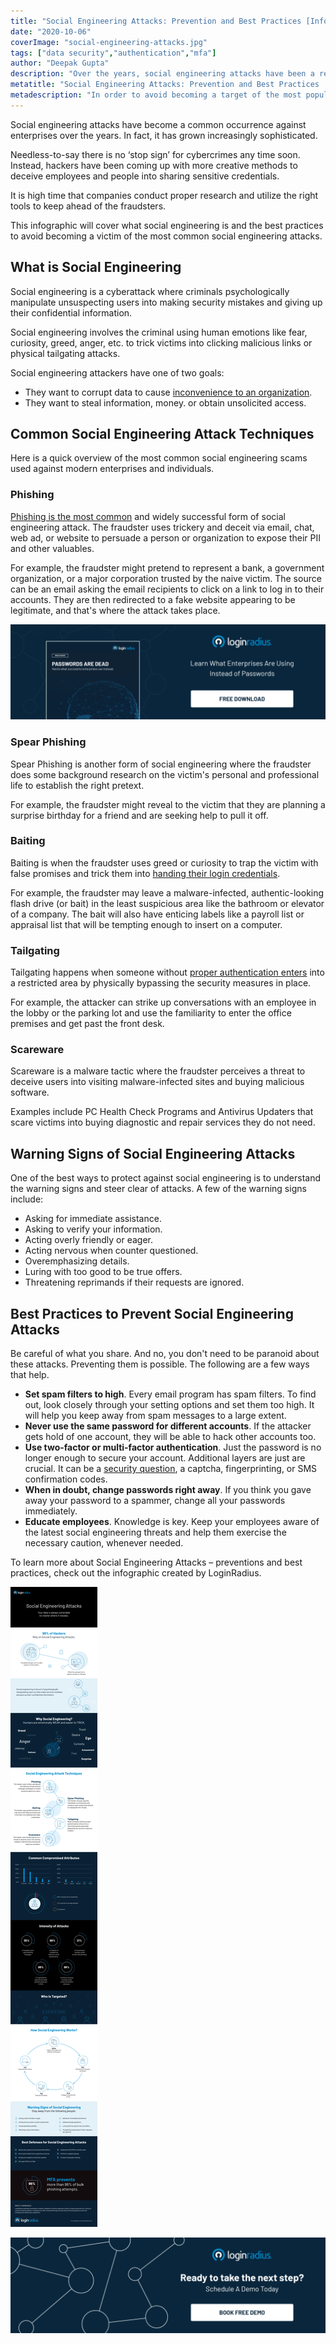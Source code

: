 ```yaml
---
title: "Social Engineering Attacks: Prevention and Best Practices [Infographic]"
date: "2020-10-06"
coverImage: "social-engineering-attacks.jpg"
tags: ["data security","authentication","mfa"]
author: "Deepak Gupta"
description: "Over the years, social engineering attacks have been a regular phenomenon against companies. It has actually become more and more sophisticated. It is high time for businesses to perform careful research and use the right instruments to remain ahead of fraudsters."
metatitle: "Social Engineering Attacks: Prevention and Best Practices | LoginRadius"
metadescription: "In order to avoid becoming a target of the most popular social engineering attacks, this infographic will cover what social engineering is and the best practices."
---
```


Social engineering attacks have become a common occurrence against enterprises over the years. In fact, it has grown increasingly sophisticated. 

Needless-to-say there is no ‘stop sign’ for cybercrimes any time soon. Instead, hackers have been coming up with more creative methods to deceive employees and people into sharing sensitive credentials.

It is high time that companies conduct proper research and utilize the right tools to keep ahead of the fraudsters.

This infographic will cover what social engineering is and the best practices to avoid becoming a victim of the most common social engineering attacks.

## What is Social Engineering 

Social engineering is a cyberattack where criminals psychologically manipulate unsuspecting users into making security mistakes and giving up their confidential information. 

Social engineering involves the criminal using human emotions like fear, curiosity, greed, anger, etc. to trick victims into clicking malicious links or physical tailgating attacks. 

Social engineering attackers have one of two goals: 

- They want to corrupt data to cause [inconvenience to an organization](https://www.loginradius.com/blog/2020/05/cyber-threats-business-risk-covid-19/).
- They want to steal information, money. or obtain unsolicited access. 

## Common Social Engineering Attack Techniques

Here is a quick overview of the most common social engineering scams used against modern enterprises and individuals.

### Phishing

[Phishing is the most common](https://www.loginradius.com/blog/2018/02/phishing-for-identity/) and widely successful form of social engineering attack. The fraudster uses trickery and deceit via email, chat, web ad, or website to persuade a person or organization to expose their PII and other valuables. 

For example, the fraudster might pretend to represent a bank, a government organization, or a major corporation trusted by the naive victim. The source can be an email asking the email recipients to click on a link to log in to their accounts. They are then redirected to a fake website appearing to be legitimate, and that's where the attack takes place.

[![passwords are dead whitepaper](SET-1.png)](https://www.loginradius.com/resource/passwords-are-dead/)

### Spear Phishing

Spear Phishing is another form of social engineering where the fraudster does some background research on the victim's personal and professional life to establish the right pretext.

For example, the fraudster might reveal to the victim that they are planning a surprise birthday for a friend and are seeking help to pull it off.

### Baiting

Baiting is when the fraudster uses greed or curiosity to trap the victim with false promises and trick them into [handing their login credentials](https://www.loginradius.com/blog/2019/09/prevent-credential-stuffing-attacks/).

For example, the fraudster may leave a malware-infected, authentic-looking flash drive (or bait) in the least suspicious area like the bathroom or elevator of a company. The bait will also have enticing labels like a payroll list or appraisal list that will be tempting enough to insert on a computer. 

### Tailgating

Tailgating happens when someone without [proper authentication enters](https://www.loginradius.com/authentication/) into a restricted area by physically bypassing the security measures in place.

For example, the attacker can strike up conversations with an employee in the lobby or the parking lot and use the familiarity to enter the office premises and get past the front desk.

### Scareware

Scareware is a malware tactic where the fraudster perceives a threat to deceive users into visiting malware-infected sites and buying malicious software.

Examples include PC Health Check Programs and Antivirus Updaters that scare victims into buying diagnostic and repair services they do not need. 

## Warning Signs of Social Engineering Attacks

One of the best ways to protect against social engineering is to understand the warning signs and steer clear of attacks. A few of the warning signs include:

- Asking for immediate assistance.
- Asking to verify your information.
- Acting overly friendly or eager.
- Acting nervous when counter questioned.
- Overemphasizing details.
- Luring with too good to be true offers.
- Threatening reprimands if their requests are ignored.

## Best Practices to Prevent Social Engineering Attacks 

Be careful of what you share. And no, you don't need to be paranoid about these attacks. Preventing them is possible. The following are a few ways that help. 

- **Set spam filters to high**. Every email program has spam filters. To find out, look closely through your setting options and set them too high. It will help you keep away from spam messages to a large extent.
- **Never use the same password for different accounts**. If the attacker gets hold of one account, they will be able to hack other accounts too.
- **Use two-factor or multi-factor authentication**. Just the password is no longer enough to secure your account. Additional layers are just are crucial. It can be a [security question](https://www.loginradius.com/blog/2019/01/best-practices-choosing-good-security-questions/), a captcha, fingerprinting, or SMS confirmation codes.
- **When in doubt, change passwords right away**. If you think you gave away your password to a spammer, change all your passwords immediately.
- **Educate employees**. Knowledge is key. Keep your employees aware of the latest social engineering threats and help them exercise the necessary caution, whenever needed. 

To learn more about Social Engineering Attacks – preventions and best practices, check out the infographic created by LoginRadius.

![Social-Engineering-Attacks-infographic](Social-Engineering-Attacks-2.png)

[![book-a-demo-loginradius](BD-Plexicon1-1024x310-1.png)](https://www.loginradius.com/book-a-demo/)

